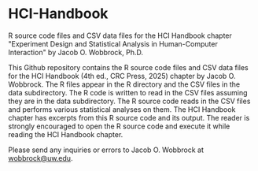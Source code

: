 # HCI-Handbook
R source code files and CSV data files for the HCI Handbook chapter "Experiment Design and Statistical Analysis in Human-Computer Interaction" by Jacob O. Wobbrock, Ph.D.

This Github repository contains the R source code files and CSV data files for the HCI Handbook (4th ed., CRC Press, 2025) chapter by Jacob O. Wobbrock. The R files appear in the R directory and the CSV files in the data subdirectory. The R code is written to read in the CSV files assuming they are in the data subdirectory. The R source code reads in the CSV files and performs various statistical analyses on them. The HCI Handbook chapter has excerpts from this R source code and its output. The reader is strongly encouraged to open the R source code and execute it while reading the HCI Handbook chapter.

Please send any inquiries or errors to Jacob O. Wobbrock at wobbrock@uw.edu.
